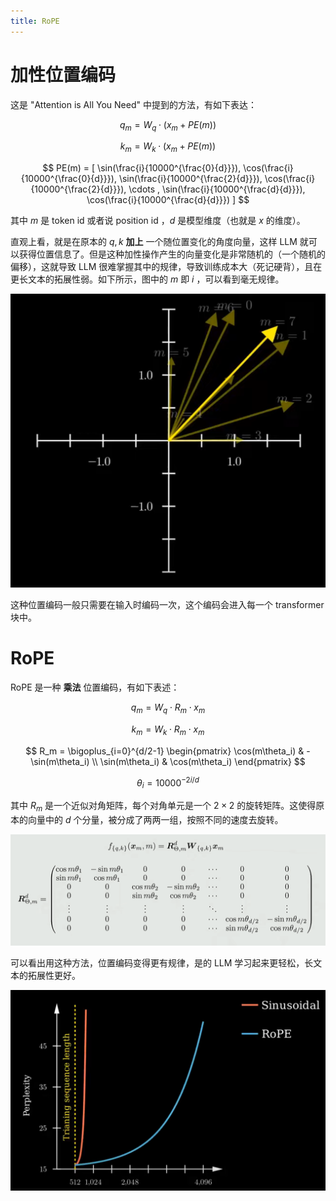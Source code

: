 ```yaml
---
title: RoPE
---
```


# 加性位置编码

这是 "Attention is All You Need" 中提到的方法，有如下表达：

$$
q_{m} = W_{q} \cdot (x_{m} + PE(m))
$$

$$
k_{m} = W_{k} \cdot (x_{m} + PE(m))
$$

$$
PE(m) = [ \sin(\frac{i}{10000^{\frac{0}{d}}}), \cos(\frac{i}{10000^{\frac{0}{d}}}), \sin(\frac{i}{10000^{\frac{2}{d}}}), \cos(\frac{i}{10000^{\frac{2}{d}}}), \cdots , \sin(\frac{i}{10000^{\frac{d}{d}}}), \cos(\frac{i}{10000^{\frac{d}{d}}}) ]
$$

其中 $m$ 是 token id 或者说 position id ，$d$ 是模型维度（也就是 $x$ 的维度）。

直观上看，就是在原本的 $q, k$ **加上** 一个随位置变化的角度向量，这样 LLM 就可以获得位置信息了。但是这种加性操作产生的向量变化是非常随机的（一个随机的偏移），这就导致 LLM 很难掌握其中的规律，导致训练成本大（死记硬背），且在更长文本的拓展性弱。如下所示，图中的 $m$ 即 $i$ ，可以看到毫无规律。

![](img/clipboard-20250521T105837.png)

这种位置编码一般只需要在输入时编码一次，这个编码会进入每一个 transformer 块中。

# RoPE

RoPE 是一种 **乘法** 位置编码，有如下表述：

$$
q_{m} = W_{q} \cdot R_{m} \cdot x_{m}
$$

$$
k_{m} = W_{k} \cdot R_{m} \cdot x_{m}
$$

$$
R_m = \bigoplus_{i=0}^{d/2-1} \begin{pmatrix}
\cos(m\theta_i) & -\sin(m\theta_i) \\
\sin(m\theta_i) & \cos(m\theta_i)
\end{pmatrix}
$$

$$
\theta_i = 10000^{-2i/d}
$$

其中 $R_m$ 是一个近似对角矩阵，每个对角单元是一个 $2 \times 2$ 的旋转矩阵。这使得原本的向量中的 $d$ 个分量，被分成了两两一组，按照不同的速度去旋转。

![](img/RoPE-20250906.png)

可以看出用这种方法，位置编码变得更有规律，是的 LLM 学习起来更轻松，长文本的拓展性更好。

![](img/clipboard-20250521T111615.png)
